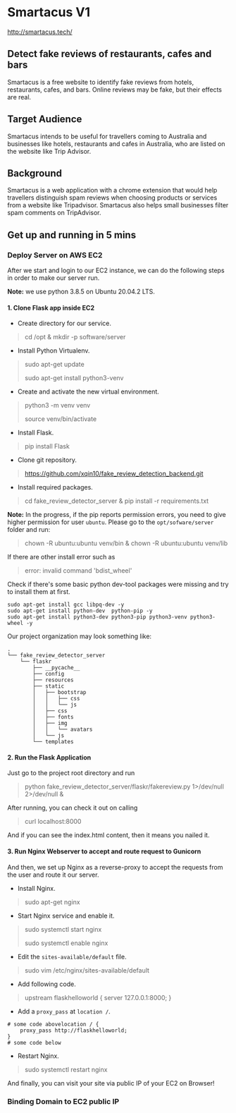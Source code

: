 # Smartacus V1

http://smartacus.tech/

## Detect fake reviews of restaurants, cafes and bars

Smartacus is a free website to identify fake reviews from hotels, restaurants, cafes, and bars.
Online reviews may be fake, but their effects are real. 

## Target Audience
   Smartacus intends to be useful for travellers coming to Australia and businesses like hotels, restaurants and cafes in Australia, who are listed on the website like Trip Advisor.
## Background
   Smartacus is a web application with a chrome extension that would help travellers distinguish spam reviews when choosing products or services from a website like Tripadvisor. Smartacus also helps small businesses filter spam comments on TripAdvisor.

## Get up and running in 5 mins


### Deploy Server on AWS EC2

After we start and login to our EC2 instance, we can do the following steps in order to make our server run.

**Note:** we use python 3.8.5 on Ubuntu 20.04.2 LTS.

#### 1. Clone Flask app inside EC2

- Create directory for our service.

> cd /opt & mkdir -p software/server

- Install Python Virtualenv.

> sudo apt-get update
>
> sudo apt-get install python3-venv

- Create and activate the new virtual environment.

> python3 -m venv venv
>
> source venv/bin/activate

- Install Flask.

> pip install Flask

- Clone git repository.

> https://github.com/xqin10/fake_review_detection_backend.git

- Install required packages.

> cd fake_review_detector_server & pip install -r requirements.txt

**Note:** In the progress, if the pip reports permission errors, you need to give higher permission for user `ubuntu`. Please go to the `opt/sofware/server` folder and run:

>chown -R ubuntu:ubuntu venv/bin & chown -R ubuntu:ubuntu venv/lib

If there are other install error such as 

> error: invalid command 'bdist_wheel'

Check if there's some basic python dev-tool packages were missing and try to install them at first.

```
sudo apt-get install gcc libpq-dev -y
sudo apt-get install python-dev  python-pip -y
sudo apt-get install python3-dev python3-pip python3-venv python3-wheel -y
```

Our project organization may look something like:

```
.
└── fake_review_detector_server
    └── flaskr
        ├── __pycache__
        ├── config
        ├── resources
        ├── static
        │   ├── bootstrap
        │   │   ├── css
        │   │   └── js
        │   ├── css
        │   ├── fonts
        │   ├── img
        │   │   └── avatars
        │   └── js
        └── templates
```



#### 2. Run the Flask Application

Just go to the project root directory and run 

> python fake_review_detector_server/flaskr/fakereview.py 1>/dev/null 2>/dev/null &

After running, you can check it out on calling 

> curl localhost:8000

And if you can see the index.html content, then it means you nailed it.



#### 3. Run Nginx Webserver to accept and route request to Gunicorn

And then, we set up Nginx as a reverse-proxy to accept the requests from the user and route it our server.

- Install Nginx.

> sudo apt-get nginx

- Start Nginx service and enable it.

> sudo systemctl start nginx
>
> sudo systemctl enable nginx

- Edit the `sites-available/default` file.

> sudo vim /etc/nginx/sites-available/default

- Add following code.

> upstream flaskhelloworld {
>     server 127.0.0.1:8000;
> }

- Add a `proxy_pass` at `location /`.

```
# some code abovelocation / {
    proxy_pass http://flaskhelloworld;
}
# some code below
```

- Restart Nginx.

> sudo systemctl restart nginx

And finally, you can visit your site via public IP of your EC2 on Browser!



### Binding Domain to EC2 public IP


